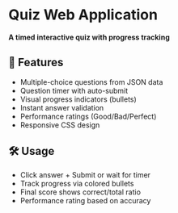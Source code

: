 # Quiz Web Application  
**A timed interactive quiz with progress tracking**  
## 🚀 Features
- Multiple-choice questions from JSON data
- Question timer with auto-submit
- Visual progress indicators (bullets)
- Instant answer validation
- Performance ratings (Good/Bad/Perfect)
- Responsive CSS design

## 🛠️ Usage
- Click answer + Submit or wait for timer
- Track progress via colored bullets
- Final score shows correct/total ratio
- Performance rating based on accuracy